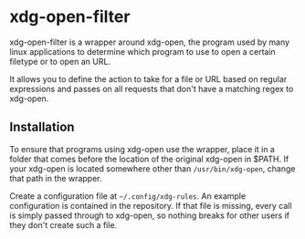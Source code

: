 xdg-open-filter
===============

xdg-open-filter is a wrapper around xdg-open, the program used by many linux
applications to determine which program to use to open a certain filetype or to
open an URL.

It allows you to define the action to take for a file or URL based on regular
expressions and passes on all requests that don't have a matching regex to
xdg-open.

Installation
------------

To ensure that programs using xdg-open use the wrapper, place it in a folder
that comes before the location of the original xdg-open in $PATH. If your
xdg-open is located somewhere other than `/usr/bin/xdg-open`, change that path in
the wrapper.

Create a configuration file at `~/.config/xdg-rules`. An example configuration
is contained in the repository. If that file is missing, every call is simply
passed through to xdg-open, so nothing breaks for other users if they don't
create such a file.
